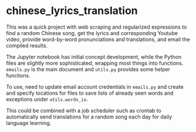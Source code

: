 # chinese_lyrics_translation
This was a quick project with web scraping and regularized expressions to find a random Chinese song, get the lyrics and corresponding Youtube video, provide word-by-word pronunciations and translations, and email the compiled results.

The Jupyter notebook has initial concept development, while the Python files are slightly more sophisticated, wrapping most things into functions. `emails.py` is the main document and `utils.py` provides some helper functions.

To use, need to update email account credentials in `emails.py` and create and specify locations for files to save lists of already seen words and exceptions under `utils.words_io`.

This could be combined with a job scheduler such as crontab to automatically send translations for a random song each day for daily language learning.
